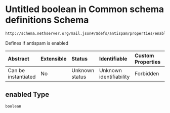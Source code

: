 # Untitled boolean in Common schema definitions Schema

```txt
http://schema.nethserver.org/mail.json#/$defs/antispam/properties/enabled
```

Defines if antispam is enabled

| Abstract            | Extensible | Status         | Identifiable            | Custom Properties | Additional Properties | Access Restrictions | Defined In                                      |
| :------------------ | :--------- | :------------- | :---------------------- | :---------------- | :-------------------- | :------------------ | :---------------------------------------------- |
| Can be instantiated | No         | Unknown status | Unknown identifiability | Forbidden         | Allowed               | none                | [mail.json\*](mail.json "open original schema") |

## enabled Type

`boolean`
